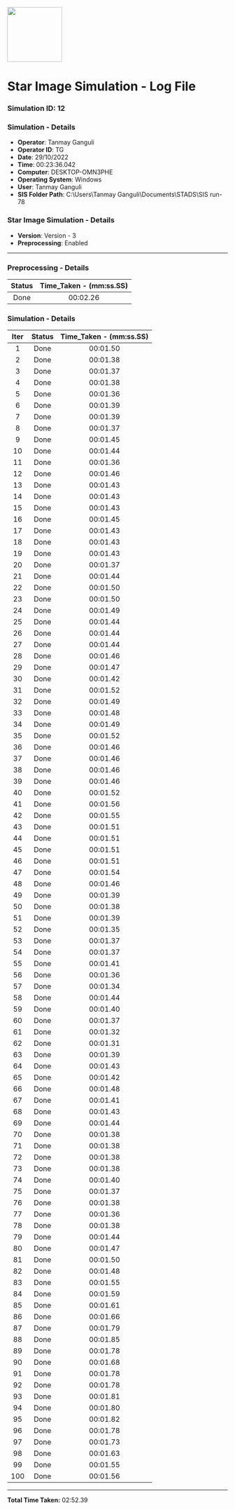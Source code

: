 [<img src="https://www.aero.iitb.ac.in/satlab/images/IITBSSP2019.png" width="125"/>](image.png)

# Star Image Simulation - Log File

### Simulation ID: 12

### Simulation - Details
* **Operator**: Tanmay Ganguli
* **Operator ID**: TG
* **Date**: 29/10/2022
* **Time**: 00:23:36.042
* **Computer**: DESKTOP-OMN3PHE
* **Operating System**: Windows
* **User**: Tanmay Ganguli
* **SIS Folder Path**: C:\Users\Tanmay Ganguli\Documents\STADS\SIS run-78

### Star Image Simulation - Details
* **Version**: Version - 3
* **Preprocessing**: Enabled

---

### Preprocessing - Details

|Status|Time_Taken - (mm:ss.SS)
|:---:|:---:|
|Done|00:02.26|

### Simulation - Details

|Iter|Status|Time_Taken - (mm:ss.SS)|
|:---:|:---:|:---:|
|1|Done|00:01.50|
|2|Done|00:01.38|
|3|Done|00:01.37|
|4|Done|00:01.38|
|5|Done|00:01.36|
|6|Done|00:01.39|
|7|Done|00:01.39|
|8|Done|00:01.37|
|9|Done|00:01.45|
|10|Done|00:01.44|
|11|Done|00:01.36|
|12|Done|00:01.46|
|13|Done|00:01.43|
|14|Done|00:01.43|
|15|Done|00:01.43|
|16|Done|00:01.45|
|17|Done|00:01.43|
|18|Done|00:01.43|
|19|Done|00:01.43|
|20|Done|00:01.37|
|21|Done|00:01.44|
|22|Done|00:01.50|
|23|Done|00:01.50|
|24|Done|00:01.49|
|25|Done|00:01.44|
|26|Done|00:01.44|
|27|Done|00:01.44|
|28|Done|00:01.46|
|29|Done|00:01.47|
|30|Done|00:01.42|
|31|Done|00:01.52|
|32|Done|00:01.49|
|33|Done|00:01.48|
|34|Done|00:01.49|
|35|Done|00:01.52|
|36|Done|00:01.46|
|37|Done|00:01.46|
|38|Done|00:01.46|
|39|Done|00:01.46|
|40|Done|00:01.52|
|41|Done|00:01.56|
|42|Done|00:01.55|
|43|Done|00:01.51|
|44|Done|00:01.51|
|45|Done|00:01.51|
|46|Done|00:01.51|
|47|Done|00:01.54|
|48|Done|00:01.46|
|49|Done|00:01.39|
|50|Done|00:01.38|
|51|Done|00:01.39|
|52|Done|00:01.35|
|53|Done|00:01.37|
|54|Done|00:01.37|
|55|Done|00:01.41|
|56|Done|00:01.36|
|57|Done|00:01.34|
|58|Done|00:01.44|
|59|Done|00:01.40|
|60|Done|00:01.37|
|61|Done|00:01.32|
|62|Done|00:01.31|
|63|Done|00:01.39|
|64|Done|00:01.43|
|65|Done|00:01.42|
|66|Done|00:01.48|
|67|Done|00:01.41|
|68|Done|00:01.43|
|69|Done|00:01.44|
|70|Done|00:01.38|
|71|Done|00:01.38|
|72|Done|00:01.38|
|73|Done|00:01.38|
|74|Done|00:01.40|
|75|Done|00:01.37|
|76|Done|00:01.38|
|77|Done|00:01.36|
|78|Done|00:01.38|
|79|Done|00:01.44|
|80|Done|00:01.47|
|81|Done|00:01.50|
|82|Done|00:01.48|
|83|Done|00:01.55|
|84|Done|00:01.59|
|85|Done|00:01.61|
|86|Done|00:01.66|
|87|Done|00:01.79|
|88|Done|00:01.85|
|89|Done|00:01.78|
|90|Done|00:01.68|
|91|Done|00:01.78|
|92|Done|00:01.78|
|93|Done|00:01.81|
|94|Done|00:01.80|
|95|Done|00:01.82|
|96|Done|00:01.78|
|97|Done|00:01.73|
|98|Done|00:01.63|
|99|Done|00:01.55|
|100|Done|00:01.56|

---

**Total Time Taken:** 02:52.39
